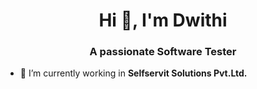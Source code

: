 <h1 align="center">Hi 👋, I'm Dwithi</h1>
<h3 align="center">A passionate Software Tester</h3>

- 🔭 I’m currently working in **Selfservit Solutions Pvt.Ltd.**

<h3 align="left"></h3>
<p align="left">
</p>

